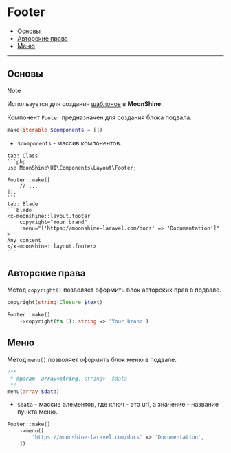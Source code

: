 # Footer

- [Основы](#basics)
- [Авторские права](#copyright)
- [Меню](#menu)

---

<a name="basics"></a>
## Основы

> [!NOTE]
> Используется для создания [шаблонов](/docs/{{version}}/appearance/layout) в **MoonShine**.

Компонент `Footer` предназначен для создания блока подвала.

```php
make(iterable $components = [])
```

- `$components` - массив компонентов.

~~~tabs
tab: Class
```php
use MoonShine\UI\Components\Layout\Footer;

Footer::make([
    // ...
]),
```
tab: Blade
```blade
<x-moonshine::layout.footer
    copyright="Your brand"
    :menu="['https://moonshine-laravel.com/docs' => 'Documentation']"
>
Any content
</x-moonshine::layout.footer>
```
~~~

<a name="copyright"></a>
## Авторские права

Метод `copyright()` позволяет оформить блок авторских прав в подвале.

```php
copyright(string|Closure $text)
```

```php
Footer::make()
    ->copyright(fn (): string => 'Your brand')
```

<a name="menu"></a>
## Меню

Метод `menu()` позволяет оформить блок меню в подвале.

```php
/**
 * @param  array<string, string>  $data
 */
menu(array $data)
```

- `$data` - массив элементов, где ключ - это url, а значение - название пункта меню.

```php
Footer::make()
    ->menu([
        'https://moonshine-laravel.com/docs' => 'Documentation',
    ])
```
